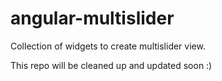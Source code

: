 # angular-multislider

Collection of widgets to create multislider view.

This repo will be cleaned up and updated soon :)
